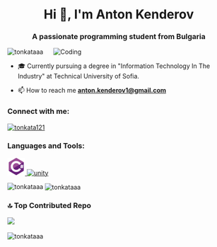 <h1 align="center">Hi 👋, I'm Anton Kenderov</h1>
<h3 align="center">A passionate programming student from Bulgaria</h3>
<img align ="right" alt="Coding" width="400" src="https://i.pinimg.com/originals/e4/26/70/e426702edf874b181aced1e2fa5c6cde.gif">

<p align="left"> <img src="https://komarev.com/ghpvc/?username=tonkataaa&label=Profile%20views&color=0e75b6&style=flat" alt="tonkataaa" /> </p>

- 🎓 Currently pursuing a degree in "Information Technology In The Industry" at Technical University of Sofia.  

- 📫 How to reach me **anton.kenderov1@gmail.com**

<h3 align="left">Connect with me:</h3>
<p align="left">
<a href="https://instagram.com/tonkata121" target="blank"><img align="center" src="https://raw.githubusercontent.com/rahuldkjain/github-profile-readme-generator/master/src/images/icons/Social/instagram.svg" alt="tonkata121" height="30" width="40" /></a>
</p>

<h3 align="left">Languages and Tools:</h3>
<p align="left"> <a href="https://www.w3schools.com/cs/" target="_blank" rel="noreferrer"> <img src="https://raw.githubusercontent.com/devicons/devicon/master/icons/csharp/csharp-original.svg" alt="csharp" width="40" 
                                                                                             height="40"/> </a> <a href="https://unity.com/" target="_blank" rel="noreferrer"> <img src="https://www.vectorlogo.zone/logos/unity3d/unity3d-icon.svg" alt="unity" width="40" height="40"/> </a> </p>

<p><img align="left" src="https://github-readme-stats.vercel.app/api/top-langs?username=tonkataaa&show_icons=true&locale=en&layout=compact" alt="tonkataaa" /></p>

<p>&nbsp;<img align="center" src="https://github-readme-stats.vercel.app/api?username=tonkataaa&show_icons=true&locale=en" alt="tonkataaa" /></p>

### 🔝 Top Contributed Repo
![](https://github-contributor-stats.vercel.app/api?username=tonkataaa&limit=5&theme=dark&combine_all_yearly_contributions=true)

<p><img align="center" src="https://github-readme-streak-stats.herokuapp.com/?user=tonkataaa&" alt="tonkataaa" /></p>

